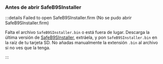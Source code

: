 ### Antes de abrir SafeB9SInstaller

:::details Failed to open SafeB9SInstaller.firm (No se pudo abrir SafeB9SInstaller.firm)

Falta el archivo `SafeB9SInstaller.bin` o está fuera de lugar. Descarga la última versión de [SafeB9SInstaller](https://github.com/d0k3/SafeB9SInstaller/releases/download/v0.0.7/SafeB9SInstaller-20170605-122940.zip), extráela, y pon `SafeB9SInstaller.bin` en la raíz de tu tarjeta SD. No añadas manualmente la extensión `.bin` al archivo si no ves que la tenga.

:::


